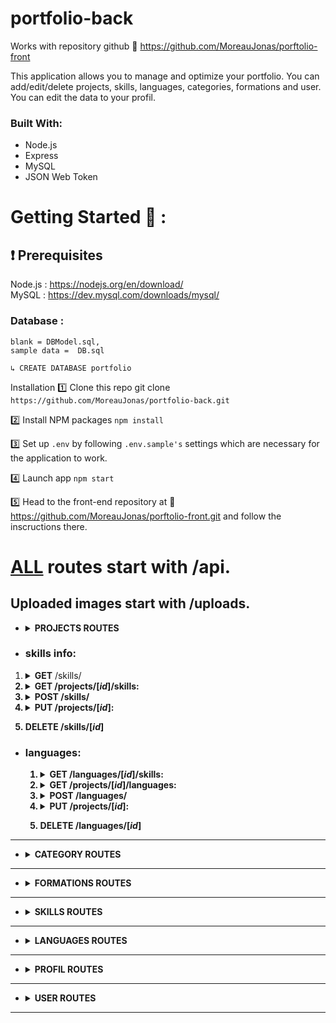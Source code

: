 # portfolio-back

Works with repository github 🔗 https://github.com/MoreauJonas/porftolio-front

This application allows you to manage and optimize your portfolio. You can add/edit/delete projects, skills, languages, categories, formations and user.
You can edit the data to your profil.

### Built With:

- Node.js
- Express
- MySQL
- JSON Web Token

# Getting Started 🚀 :

## ❗️ Prerequisites

Node.js : https://nodejs.org/en/download/  
MySQL : https://dev.mysql.com/downloads/mysql/

### Database :

```
blank = DBModel.sql,
sample data =  DB.sql
```

`↳ CREATE DATABASE portfolio`

Installation
1️⃣ Clone this repo git clone `https://github.com/MoreauJonas/portfolio-back.git`

2️⃣ Install NPM packages `npm install`

3️⃣ Set up `.env` by following `.env.sample's` settings which are necessary for the application to work.

4️⃣ Launch app `npm start`

5️⃣ Head to the front-end repository at 🔗 https://github.com/MoreauJonas/porftolio-front.git
and follow the inscructions there.

# **<ins>ALL</ins>** routes start with /api.

## Uploaded images start with /uploads.

- <details>
  <summary><b>PROJECTS ROUTES</b></summary>

  - ### projects info:

    1.  <details><summary><b>GET</b> /projects:</summary>
        "id":<br>
        "category":<br>
        "profil":<br>
        "languages":<br>
        "skills":<br>
        "name":<br>
        "description":<br>
        "picture":<br>
        "repo_front":<br>
        "url_resum_genesis":<br>
        "repo_back":<br>
        "deploy_url":<br>
        </details>

    1.  <details><summary><b>GET</b> one /projects/**[*id*]**</summary>

        "id":<br>
        "category":<br>
        "profil":<br>
        "languages":<br>
        "skills":<br>
        "name":<br>
        "description":<br>
        "picture":<br>
        "repo_front":<br>
        "url_resum_genesis":<br>
        "repo_back":<br>
        "deploy_url":<br>
        </details>

    1.  <details><summary><b>POST</b> /projects:</summary>
        "category":<br>
        "profil":<br>
        "languages":<br>
        "skills":<br>
        "name":<br>
        "description":<br>
        "picture":<br>
        "repo_front":<br>
        "url_resum_genesis":<br>
        "repo_back":<br>
        "deploy_url":<br>
        </details>

    1.  <details><summary><b>PUT</b> /projects/<b>[<i>id</i>]</b>:</summary>
        "id":<br>
        "category":<br>
        "profil":<br>
        "languages":<br>
        "skills":<br>
        "name":<br>
        "description":<br>
        "picture":<br>
        "repo_front":<br>
        "url_resum_genesis":<br>
        "repo_back":<br>
        "deploy_url":<br>
        </details>

    1.  **DELETE** /projects/**[*id*]**
    </details>

  - ### skills info:

1.  <details><summary><b>GET</b> /skills/<b></summary>
    "id":<br>
    "skills name":<br>
    "picture":<br>
    "profil_id":<br>
    </details>

1.  <details><summary><b>GET</b> /projects/<b>[<i>id</i>]</b>/skills:</summary>
    "id":<br>
    "skills name":<br>
    "picture":<br>
    "profil_id":<br>
    </details>

1.  <details><summary><b>POST</b> /skills/<b></summary>
    "skills name":<br>
    "picture":<br>
    "profil_id":<br>
    </details>

1.  <details><summary><b>PUT</b> /projects/<b>[<i>id</i>]</b>:</summary>
    "id":<br>
    "skills name":<br>
    "picture":<br>
    "profil_id":<br>
    </details>

1.  **DELETE** /skills/**[*id*]**

- ### languages:

  1.  <details><summary><b>GET</b> /languages/<b>[<i>id</i>]</b>/skills:</summary> 
      "id":<br>
      "skills name":<br>
      "picture":<br>
      "profil_id":<br>
      </details>

  1.  <details><summary><b>GET</b> /projects/<b>[<i>id</i>]</b>/languages:</summary> 
      "id":<br>
      "languages name":<br>
      "picture":<br>
      "profil_id":<br>
      </details>

  1.  <details><summary><b>POST</b> /languages/<b></summary> 
      "languages name":<br>
      "picture":<br>
      "profil_id":<br>
      </details>

  1.  <details><summary><b>PUT</b> /projects/<b>[<i>id</i>]</b>:</summary>
      "id":<br>
      "languages name":<br>
      "picture":<br>
      "profil_id":<br>
      </details>

  1.  **DELETE** /languages/**[*id*]**
    </details>
  </details>

---

- <details>
  <summary><b>CATEGORY ROUTES</b></summary>

  - ### projects info:

    1.  <details><summary><b>GET</b> /categories:</summary>
        "id":<br>
        "name":<br>
        </details>

    1.  <details><summary><b>GET</b> one /categories/**[*id*]**</summary>
        "id":<br>
        "name":<br>
        </details>

    1.  <details><summary><b>POST</b> /categories:</summary>
        "name":<br>
        </details>

    1.  <details><summary><b>PUT</b> /categories/<b>[<i>id</i>]</b>:</summary>
        "id":<br>
        "name":<br>

    1.  **DELETE** /category/**[*id*]**
    </details>

---

- <details>
  <summary><b>FORMATIONS ROUTES</b></summary>

  - ### projects info:

    1.  <details><summary><b>GET</b> /formations:</summary>
        "id":<br>
        "name":<br>
        "description":<br>
        "picture":<br>
        "programme":<br>
        "profil_id":<br>
        </details>

    1.  <details><summary><b>GET</b> one /formations/**[*id*]**</summary>
        "id":<br>
        "name":<br>
        "description":<br>
        "picture":<br>
        "programme":<br>
        "profil_id":<br>
        </details>

    1.  <details><summary><b>POST</b> /formations:</summary>
        "name":<br>
        "description":<br>
        "picture":<br>
        "programme":<br>
        "profil_id":<br>
        </details>

    1.  <details><summary><b>PUT</b> /formations/<b>[<i>id</i>]</b>:</summary>
        "id":<br>
        "name":<br>
        "description":<br>
        "picture":<br>
        "programme":<br>
        "profil_id":<br>

    1.  **DELETE** /formations/**[*id*]**
    </details>

---

- <details>
  <summary><b>SKILLS ROUTES</b></summary>

  - ### projects info:

    1.  <details><summary><b>GET</b> /skills:</summary>
        "id":<br>
        "name":<br>
        "picture":<br>
        "profil_id":<br>
        </details>

    1.  <details><summary><b>GET</b> one /skills/**[*id*]**</summary>
        "id":<br>
        "name":<br>
        "picture":<br>
        "profil_id":<br>
        </details>

    1.  <details><summary><b>POST</b> /skills:</summary>
        "name":<br>
        "picture":<br>
        "profil_id":<br>
        </details>

    1.  <details><summary><b>PUT</b> /skills/<b>[<i>id</i>]</b>:</summary>
        "id":<br>
        "name":<br>
        "picture":<br>
        "profil_id":<br>
        </details>

    1.  **DELETE** /skills/**[*id*]**
    </details>

---

- <details>
  <summary><b>LANGUAGES ROUTES</b></summary>

  - ### projects info:

    1.  <details><summary><b>GET</b> /languages:</summary>
        "id":<br>
        "name":<br>
        "picture":<br>
        "profil_id":<br>
        </details>

    1.  <details><summary><b>GET</b> one /languages/**[*id*]**</summary>
        "id":<br>
        "name":<br>
        "picture":<br>
        "profil_id":<br>
        </details>

    1.  <details><summary><b>POST</b> /languages:</summary>
        "name":<br>
        "picture":<br>
        "profil_id":<br>
        </details>

    1.  <details><summary><b>PUT</b> /languages/<b>[<i>id</i>]</b>:</summary>
        "id":<br>
        "name":<br>
        "picture":<br>
        "profil_id":<br>
        </details>

    1.  **DELETE** /languages/**[*id*]**
    </details>

---

- <details>
  <summary><b>PROFIL ROUTES</b></summary>

  - ### projects info:

    1.  <details><summary><b>GET</b> /profil:</summary>
        "id":<br>
        "name":<br>
        "fristname":<br>
        "picture":<br>
        "mail":<br>
        "tel":<br>
        "adresse":<br>
        "ville":<br>
        "CP":<br>
        "age":<br>
        "description":<br>
        "git":<br>
        "linkedin":<br>
        "languages":<br>
        "formations":<br>
        "projects":<br>
        "skills":<br>
        </details>

    1.  <details><summary><b>GET</b> one /profil/**[*id*]**</summary>
        "id":<br>
        "name":<br>
        "fristname":<br>
        "picture":<br>
        "mail":<br>
        "tel":<br>
        "adresse":<br>
        "ville":<br>
        "CP":<br>
        "age":<br>
        "description":<br>
        "git":<br>
        "linkedin":<br>
        "languages":<br>
        "formations":<br>
        "projects":<br>
        "skills":<br>
        </details>

    1.  <details><summary><b>PUT</b> /profil/<b>[<i>id</i>]</b>:</summary>
                "id":<br>
                "name":<br>
                "fristname":<br>
                "picture":<br>
                "mail":<br>
                "tel":<br>
                "adresse":<br>
                "ville":<br>
                "CP":<br>
                "age":<br>
                "description":<br>
                "git":<br>
                "linkedin":<br>
                "languages":<br>
                "formations":<br>
                "projects":<br>
                "skills":<br>
                </details>
            </details>
        </details>

---

- <details>
  <summary><b>USER ROUTES</b></summary>

  - ### projects info:

    1.  <details><summary><b>GET</b> /user:</summary>
        "id":<br>
        "mail":<br>
        "password":<br>
        </details>

    1.  <details><summary><b>GET</b> one /user/**[*id*]**</summary>
        "id":<br>
        "mail":<br>
        "password":<br>
        </details>

    1.  <details><summary><b>POST</b> /user:</summary>
        "mail":<br>
        "password":<br>
        </details>

    1.  <details><summary><b>PUT</b> /user/<b>[<i>id</i>]</b>:</summary>
        "id":<br>
        "mail":<br>
        "password":<br>
        </details>

    1.  **DELETE** /user/**[*id*]**
    </details>

---
